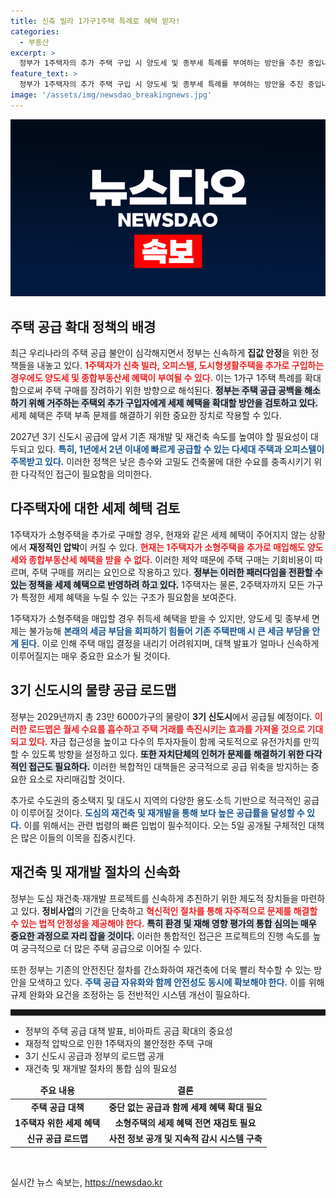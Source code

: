 ```yaml
---
title: 신축 빌라 1가구1주택 특례로 혜택 받자!
categories:
  - 부동산
excerpt: >
  정부가 1주택자의 추가 주택 구입 시 양도세 및 종부세 특례를 부여하는 방안을 추진 중입니다. 신축 소형주택 공급 촉진과 함께 3기 신도시 로드맵도 공개될 예정으로, 공급 공백 해소를 위한 다양한 정책이 만지작거리고 있습니다.
feature_text: >
  정부가 1주택자의 추가 주택 구입 시 양도세 및 종부세 특례를 부여하는 방안을 추진 중입니다. 신축 소형주택 공급 촉진과 함께 3기 신도시 로드맵도 공개될 예정으로, 공급 공백 해소를 위한 다양한 정책이 만지작거리고 있습니다.
image: '/assets/img/newsdao_breakingnews.jpg'
---
```


<p><img src="/assets/img/newsdao_breakingnews.jpg" alt="flaretime 속보" /></p>

<h2 data-ke-size="size26">주택 공급 확대 정책의 배경</h2>

<p data-ke-size="size16">최근 우리나라의 주택 공급 불안이 심각해지면서 정부는 신속하게 <b>집값 안정</b>을 위한 정책들을 내놓고 있다. <b><span style="color: #ee2323;">1주택자가 신축 빌라, 오피스텔, 도시형생활주택을 추가로 구입하는 경우에도 양도세 및 종합부동산세 혜택이 부여될 수 있다.</span></b> 이는 1가구 1주택 특례를 확대함으로써 주택 구매를 장려하기 위한 방향으로 해석된다. <b><span style="background-color: #21538527;">정부는 주택 공급 공백을 해소하기 위해 거주하는 주택외 추가 구입자에게 세제 혜택을 확대할 방안을 검토하고 있다.</span></b> 세제 혜택은 주택 부족 문제를 해결하기 위한 중요한 장치로 작용할 수 있다.</p>

<p data-ke-size="size16">2027년 3기 신도시 공급에 앞서 기존 재개발 및 재건축 속도를 높여야 할 필요성이 대두되고 있다. <b><span style="color: #1a5490;">특히, 1년에서 2년 이내에 빠르게 공급할 수 있는 다세대 주택과 오피스텔이 주목받고 있다.</span></b> 이러한 정책은 낮은 층수와 고밀도 건축물에 대한 수요를 충족시키기 위한 다각적인 접근이 필요함을 의미한다.</p>

<h2 data-ke-size="size26">다주택자에 대한 세제 혜택 검토</h2>

<p data-ke-size="size16">1주택자가 소형주택을 추가로 구매할 경우, 현재와 같은 세제 혜택이 주어지지 않는 상황에서 <b>재정적인 압박</b>이 커질 수 있다. <b><span style="color: #ee2323;">현재는 1주택자가 소형주택을 추가로 매입해도 양도세와 종합부동산세 혜택을 받을 수 없다.</span></b> 이러한 제약 때문에 주택 구매는 기회비용이 따르며, 주택 구매를 꺼리는 요인으로 작용하고 있다. <b><span style="background-color: #21538527;">정부는 이러한 패러다임을 전환할 수 있는 정책을 세제 혜택으로 반영하려 하고 있다.</span></b> 1주택자는 물론, 2주택자까지 모든 가구가 특정한 세제 혜택을 누릴 수 있는 구조가 필요함을 보여준다.</p>

<p data-ke-size="size16">1주택자가 소형주택을 매입할 경우 취득세 혜택을 받을 수 있지만, 양도세 및 종부세 면제는 불가능해 <b><span style="color: #1a5490;">본래의 세금 부담을 회피하기 힘들어 기존 주택판매 시 큰 세금 부담을 안게 된다.</span></b> 이로 인해 주택 매입 결정을 내리기 어려워지며, 대책 발표가 얼마나 신속하게 이루어질지는 매우 중요한 요소가 될 것이다.</p>

<h2 data-ke-size="size26">3기 신도시의 물량 공급 로드맵</h2>

<p data-ke-size="size16">정부는 2029년까지 총 23만 6000가구의 물량이 <b>3기 신도시</b>에서 공급될 예정이다. <b><span style="color: #ee2323;">이러한 로드맵은 월세 수요를 흡수하고 주택 거래를 촉진시키는 효과를 가져올 것으로 기대되고 있다.</span></b> 자금 접근성을 높이고 다수의 투자자들이 함께 국토적으로 유전가치를 만끽할 수 있도록 방향을 설정하고 있다. <b><span style="background-color: #21538527;">또한 자치단체의 인허가 문제를 해결하기 위한 다각적인 접근도 필요하다.</span></b> 이러한 복합적인 대책들은 궁극적으로 공급 위축을 방지하는 중요한 요소로 자리매김할 것이다.</p>

<p data-ke-size="size16">추가로 수도권의 중소택지 및 대도시 지역의 다양한 용도·소득 기반으로 적극적인 공급이 이루어질 것이다. <b><span style="color: #1a5490;">도심의 재건축 및 재개발을 통해 보다 높은 공급률을 달성할 수 있다.</span></b> 이를 위해서는 관련 법령의 빠른 입법이 필수적이다. 오는 5일 공개될 구체적인 대책은 많은 이들의 이목을 집중시킨다.</p>

<h2 data-ke-size="size26">재건축 및 재개발 절차의 신속화</h2>

<p data-ke-size="size16">정부는 도심 재건축·재개발 프로젝트를 신속하게 추진하기 위한 제도적 장치들을 마련하고 있다. <b>정비사업</b>의 기간을 단축하고 <b><span style="color: #ee2323;">혁신적인 절차를 통해 자주적으로 문제를 해결할 수 있는 법적 안정성을 제공해야 한다.</span></b> <b><span style="background-color: #21538527;">특히 환경 및 재해 영향 평가의 통합 심의는 매우 중요한 과정으로 자리 잡을 것이다.</span></b> 이러한 통합적인 접근은 프로젝트의 진행 속도를 높여 궁극적으로 더 많은 주택 공급으로 이어질 수 있다.</p>

<p data-ke-size="size16">또한 정부는 기존의 안전진단 절차를 간소화하여 재건축에 더욱 빨리 착수할 수 있는 방안을 모색하고 있다. <b><span style="color: #1a5490;">주택 공급 자유화와 함께 안전성도 동시에 확보해야 한다.</span></b> 이를 위해 규제 완화와 요건을 조정하는 등 전반적인 시스템 개선이 필요하다.</p>

<hr style="height: 10px;"/>

<ul>
    <li>정부의 주택 공급 대책 발표, 비아파트 공급 확대의 중요성</li>
    <li>재정적 압박으로 인한 1주택자의 불안정한 주택 구매</li>
    <li>3기 신도시 공급과 정부의 로드맵 공개</li>
    <li>재건축 및 재개발 절차의 통합 심의 필요성</li>
</ul>

<table style="width: 100%; height: auto;">
    <thead>
        <tr>
            <td style="text-align: center; height: 17px;"><b>주요 내용</b></td>
            <td style="text-align: center; height: 17px;"><b>결론</b></td>
        </tr>
    </thead>
    <tbody>
        <tr>
            <td style="text-align: center; height: 17px;"><b>주택 공급 대책</b></td>
            <td style="text-align: center; height: 17px;"><b>중단 없는 공급과 함께 세제 혜택 확대 필요</b></td>
        </tr>
        <tr>
            <td style="text-align: center; height: 17px;"><b>1주택자 위한 세제 혜택</b></td>
            <td style="text-align: center; height: 17px;"><b>소형주택의 세제 혜택 전면 재검토 필요</b></td>
        </tr>
        <tr>
            <td style="text-align: center; height: 17px;"><b>신규 공급 로드맵</b></td>
            <td style="text-align: center; height: 17px;"><b>사전 정보 공개 및 지속적 감시 시스템 구축</b></td>
        </tr>
    </tbody>
</table>

<p data-ke-size="size16">&nbsp;</p>
실시간 뉴스 속보는, <a href="https://newsdao.kr" rel="dofollow">https://newsdao.kr</a>


